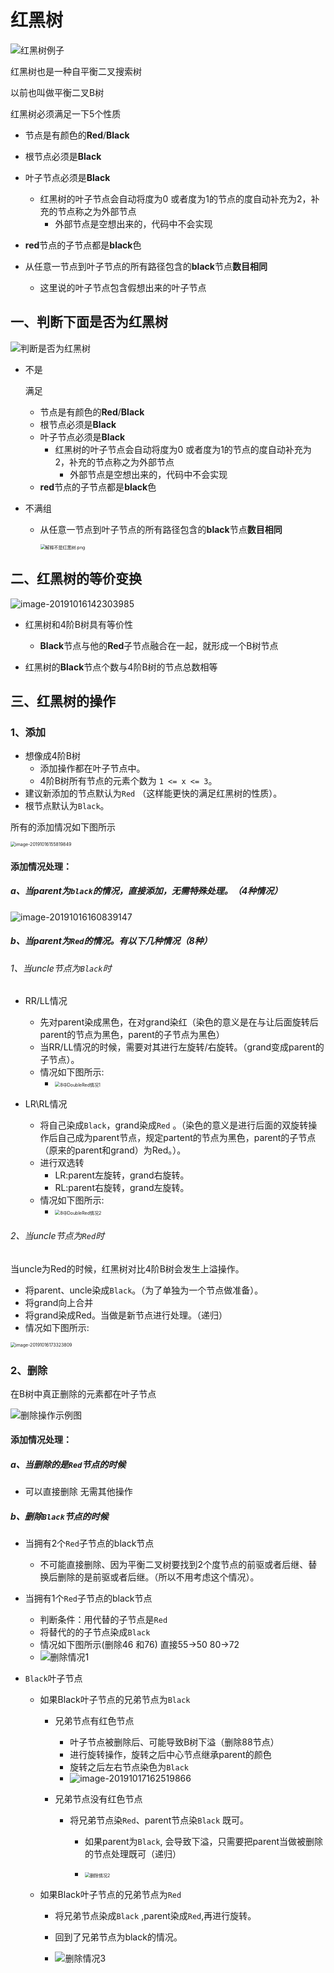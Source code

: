 # 红黑树

![红黑树例子](images/红黑树/红黑树例子.png)

红黑树也是一种自平衡二叉搜索树

以前也叫做平衡二叉B树

红黑树必须满足一下5个性质

* 节点是有颜色的**Red**/**Black**

* 根节点必须是**Black**

* 叶子节点必须是**Black** 
  * 红黑树的叶子节点会自动将度为0 或者度为1的节点的度自动补充为2，补充的节点称之为外部节点
    * 外部节点是空想出来的，代码中不会实现
  
* **red**节点的子节点都是**black**色

* 从任意一节点到叶子节点的所有路径包含的**black**节点**数目相同**

  * 这里说的叶子节点包含假想出来的叶子节点
  



## 一、判断下面是否为红黑树

![判断是否为红黑树](/Users/sharui/Desktop/knowledgeNotes/数据结构/06二叉树/images/红黑树/判断是否为红黑树.png)

  

* 不是

  满足

  - 节点是有颜色的**Red**/**Black**
  - 根节点必须是**Black**
  - 叶子节点必须是**Black** 
    - 红黑树的叶子节点会自动将度为0 或者度为1的节点的度自动补充为2，补充的节点称之为外部节点
      - 外部节点是空想出来的，代码中不会实现
  - **red**节点的子节点都是**black**色

* 不满组

  * 从任意一节点到叶子节点的所有路径包含的**black**节点**数目相同**
  
    <img src="images/红黑树/解释不是红黑树.png" alt="解释不是红黑树.png" style="zoom:50%;" />

## 二、红黑树的等价变换

![image-20191016142303985](images/红黑树/红黑树的等价变换.png)

* 红黑树和4阶B树具有等价性

  * **Black**节点与他的**Red**子节点融合在一起，就形成一个B树节点

* 红黑树的**Black**节点个数与4阶B树的节点总数相等

  

## 三、红黑树的操作

### 1、添加

* 想像成4阶B树
  * 添加操作都在叶子节点中。
  * 4阶B树所有节点的元素个数为 `1 <= x <= 3`。
* 建议新添加的节点默认为`Red` （这样能更快的满足红黑树的性质）。
* 根节点默认为`Black`。



所有的添加情况如下图所示

<img src="images/红黑树/添加时所有叶子节点情况.png" alt="image-20191016155819849" style="zoom: 50%;" />





#### 添加情况处理：

##### a、当parent为`black`的情况，直接添加，无需特殊处理。（4种情况）

![image-20191016160839147](images/红黑树/添加时情况1.png)

##### b、当parent为`Red`的情况。有以下几种情况（8种）

###### 1、当uncle节点为`Black`时

* RR/LL情况

  * 先对parent染成黑色，在对grand染红（染色的意义是在与让后面旋转后parent的节点为黑色，parent的子节点为黑色）
  * 当RR/LL情况的时候，需要对其进行左旋转/右旋转。（grand变成parent的子节点）。
  * 情况如下图所示:
    * <img src="images/红黑树/8中DoubleRed情况1.png" alt="8中DoubleRed情况1" style="zoom: 50%;" />

  

* LR\RL情况

  * 将自己染成`Black`，grand染成`Red` 。（染色的意义是进行后面的双旋转操作后自己成为parent节点，规定partent的节点为黑色，parent的子节点（原来的parent和grand）为Red。）。
  * 进行双选转
    * LR:parent左旋转，grand右旋转。
    * RL:parent右旋转，grand左旋转。
  * 情况如下图所示:
    * <img src="images/红黑树/8中DoubleRed情况2.png" alt="8中DoubleRed情况2" style="zoom: 50%;" />

###### 2、当uncle节点为`Red`时

当uncle为Red的时候，红黑树对比4阶B树会发生上溢操作。

* 将parent、uncle染成`Black`。（为了单独为一个节点做准备）。
* 将grand向上合并
* 将grand染成Red。当做是新节点进行处理。（递归）
* 情况如下图所示:

<img src="images/红黑树/8中DoubleRed情况6.png" alt="image-20191016173323809" style="zoom: 50%;" />



### 2、删除

在B树中真正删除的元素都在叶子节点



![删除操作示例图](images/红黑树/删除操作示例图.png)

#### 添加情况处理：

##### a、当删除的是`Red`节点的时候

* 可以直接删除 无需其他操作

##### b、删除`Black`节点的时候

* 当拥有2个`Red`子节点的black节点

  * 不可能直接删除、因为平衡二叉树要找到2个度节点的前驱或者后继、替换后删除的是前驱或者后继。（所以不用考虑这个情况）。

* 当拥有1个`Red`子节点的black节点

  * 判断条件：用代替的子节点是`Red`
  * 将替代的的子节点染成`Black`
  * 情况如下图所示(删除46 和76) 直接55->50  80->72
  * ![删除情况1](images/红黑树/删除情况1.png)

* `Black`叶子节点

  * 如果Black叶子节点的兄弟节点为`Black`

    * 兄弟节点有红色节点

      * 叶子节点被删除后、可能导致B树下溢（删除88节点）
      * 进行旋转操作，旋转之后中心节点继承parent的颜色
      * 旋转之后左右节点染色为`Black`
      * ![image-20191017162519866](images/红黑树/删除操作下溢1.png)

    * 兄弟节点没有红色节点

      * 将兄弟节点染`Red`、parent节点染`Black` 既可。

        * 如果parent为`Black`, 会导致下溢，只需要把parent当做被删除的节点处理既可（递归）

        * <img src="images/红黑树/删除情况2.png" alt="删除情况2" style="zoom:50%;" />
    
  * 如果Black叶子节点的兄弟节点为`Red`
    * 将兄弟节点染成`Black` ,parent染成`Red`,再进行旋转。

    * 回到了兄弟节点为black的情况。

    * ![删除情况3](images/红黑树/删除情况3.png)

      